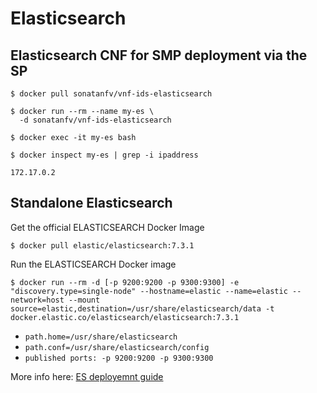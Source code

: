 # Elasticsearch

## Elasticsearch CNF for SMP deployment via the SP

```
$ docker pull sonatanfv/vnf-ids-elasticsearch

$ docker run --rm --name my-es \
  -d sonatanfv/vnf-ids-elasticsearch

$ docker exec -it my-es bash

$ docker inspect my-es | grep -i ipaddress

172.17.0.2
```

## Standalone Elasticsearch

Get the official ELASTICSEARCH Docker Image

```$ docker pull elastic/elasticsearch:7.3.1```

Run the ELASTICSEARCH Docker image

```$ docker run --rm -d [-p 9200:9200 -p 9300:9300] -e "discovery.type=single-node" --hostname=elastic --name=elastic --network=host --mount source=elastic,destination=/usr/share/elasticsearch/data -t docker.elastic.co/elasticsearch/elasticsearch:7.3.1```


* `path.home=/usr/share/elasticsearch`
* `path.conf=/usr/share/elasticsearch/config`
* `published ports: -p 9200:9200 -p 9300:9300`

More info here: [ES deployemnt guide](https://www.elastic.co/guide/en/elasticsearch/reference/current/index.html)

